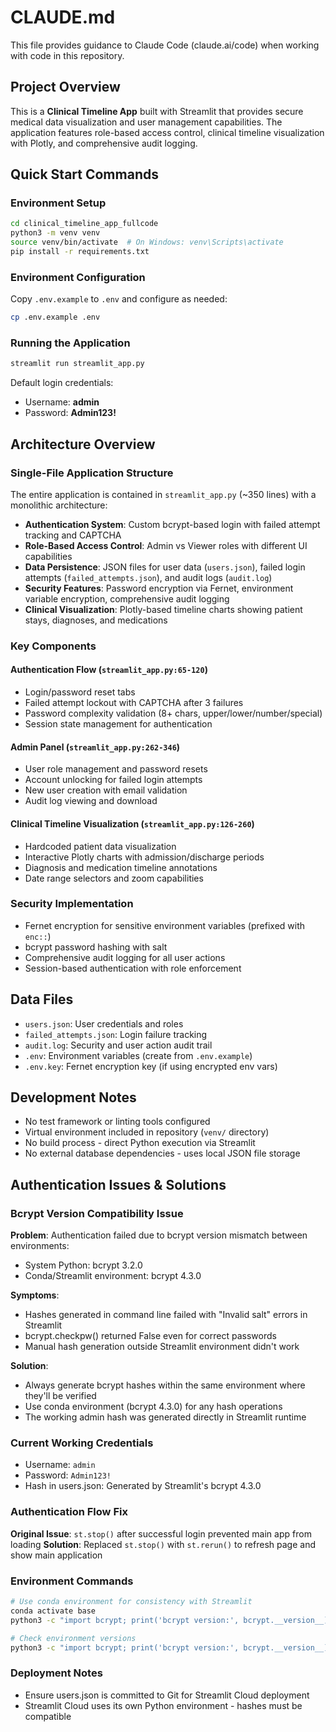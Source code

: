 # CLAUDE.md

This file provides guidance to Claude Code (claude.ai/code) when working with code in this repository.

## Project Overview

This is a **Clinical Timeline App** built with Streamlit that provides secure medical data visualization and user management capabilities. The application features role-based access control, clinical timeline visualization with Plotly, and comprehensive audit logging.

## Quick Start Commands

### Environment Setup
```bash
cd clinical_timeline_app_fullcode
python3 -m venv venv
source venv/bin/activate  # On Windows: venv\Scripts\activate
pip install -r requirements.txt
```

### Environment Configuration
Copy `.env.example` to `.env` and configure as needed:
```bash
cp .env.example .env
```

### Running the Application
```bash
streamlit run streamlit_app.py
```

Default login credentials:
- Username: **admin**
- Password: **Admin123!**

## Architecture Overview

### Single-File Application Structure
The entire application is contained in `streamlit_app.py` (~350 lines) with a monolithic architecture:

- **Authentication System**: Custom bcrypt-based login with failed attempt tracking and CAPTCHA
- **Role-Based Access Control**: Admin vs Viewer roles with different UI capabilities
- **Data Persistence**: JSON files for user data (`users.json`), failed login attempts (`failed_attempts.json`), and audit logs (`audit.log`)
- **Security Features**: Password encryption via Fernet, environment variable encryption, comprehensive audit logging
- **Clinical Visualization**: Plotly-based timeline charts showing patient stays, diagnoses, and medications

### Key Components

#### Authentication Flow (`streamlit_app.py:65-120`)
- Login/password reset tabs
- Failed attempt lockout with CAPTCHA after 3 failures
- Password complexity validation (8+ chars, upper/lower/number/special)
- Session state management for authentication

#### Admin Panel (`streamlit_app.py:262-346`)
- User role management and password resets
- Account unlocking for failed login attempts
- New user creation with email validation
- Audit log viewing and download

#### Clinical Timeline Visualization (`streamlit_app.py:126-260`)
- Hardcoded patient data visualization
- Interactive Plotly charts with admission/discharge periods
- Diagnosis and medication timeline annotations
- Date range selectors and zoom capabilities

### Security Implementation
- Fernet encryption for sensitive environment variables (prefixed with `enc::`)
- bcrypt password hashing with salt
- Comprehensive audit logging for all user actions
- Session-based authentication with role enforcement

## Data Files
- `users.json`: User credentials and roles
- `failed_attempts.json`: Login failure tracking
- `audit.log`: Security and user action audit trail
- `.env`: Environment variables (create from `.env.example`)
- `.env.key`: Fernet encryption key (if using encrypted env vars)

## Development Notes
- No test framework or linting tools configured
- Virtual environment included in repository (`venv/` directory)
- No build process - direct Python execution via Streamlit
- No external database dependencies - uses local JSON file storage

## Authentication Issues & Solutions

### Bcrypt Version Compatibility Issue
**Problem**: Authentication failed due to bcrypt version mismatch between environments:
- System Python: bcrypt 3.2.0
- Conda/Streamlit environment: bcrypt 4.3.0

**Symptoms**: 
- Hashes generated in command line failed with "Invalid salt" errors in Streamlit
- bcrypt.checkpw() returned False even for correct passwords
- Manual hash generation outside Streamlit environment didn't work

**Solution**: 
- Always generate bcrypt hashes within the same environment where they'll be verified
- Use conda environment (bcrypt 4.3.0) for any hash operations
- The working admin hash was generated directly in Streamlit runtime

### Current Working Credentials
- Username: `admin`
- Password: `Admin123!`
- Hash in users.json: Generated by Streamlit's bcrypt 4.3.0

### Authentication Flow Fix
**Original Issue**: `st.stop()` after successful login prevented main app from loading
**Solution**: Replaced `st.stop()` with `st.rerun()` to refresh page and show main application

### Environment Commands
```bash
# Use conda environment for consistency with Streamlit
conda activate base
python3 -c "import bcrypt; print('bcrypt version:', bcrypt.__version__)"  # Should show 4.3.0

# Check environment versions
python3 -c "import bcrypt; print('bcrypt version:', bcrypt.__version__)"
```

### Deployment Notes
- Ensure users.json is committed to Git for Streamlit Cloud deployment
- Streamlit Cloud uses its own Python environment - hashes must be compatible